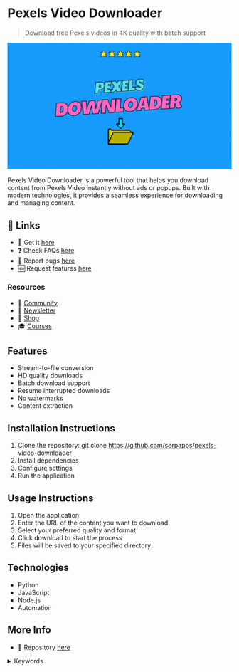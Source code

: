 # Pexels Video Downloader

> Download free Pexels videos in 4K quality with batch support

![Pexels Video Downloader](https://raw.githubusercontent.com/serpapps/pexels-video-downloader/assets/images/pexels-video-downloader.gif)

Pexels Video Downloader is a powerful tool that helps you download content from Pexels Video instantly without ads or popups. Built with modern technologies, it provides a seamless experience for downloading and managing content.

## 🔗 Links

- 🎁 Get it [here](https://serp.ly/pexels-video-downloader)
- ❓ Check FAQs [here](https://github.com/orgs/serpapps/discussions/categories/faq)
- 🐛 Report bugs [here](https://github.com/serpapps/pexels-video-downloader/issues)
- 🆕 Request features [here](https://github.com/serpapps/pexels-video-downloader/issues)

### Resources

- 💬 [Community](https://serp.ly/@serp/community)
- 💌 [Newsletter](https://serp.ly/@serp/email)
- 🛒 [Shop](https://serp.ly/@serp/store)
- 🎓 [Courses](https://serp.ly/@serp/courses)

## Features

- Stream-to-file conversion
- HD quality downloads
- Batch download support
- Resume interrupted downloads
- No watermarks
- Content extraction

## Installation Instructions

1. Clone the repository: git clone https://github.com/serpapps/pexels-video-downloader
2. Install dependencies
3. Configure settings
4. Run the application

## Usage Instructions

1. Open the application
2. Enter the URL of the content you want to download
3. Select your preferred quality and format
4. Click download to start the process
5. Files will be saved to your specified directory

## Technologies

- Python
- JavaScript
- Node.js
- Automation

## More Info

- 📁 Repository [here](https://github.com/serpapps/pexels-video-downloader)

<details>
<summary>Keywords</summary>

pexels video downloader
</details>

